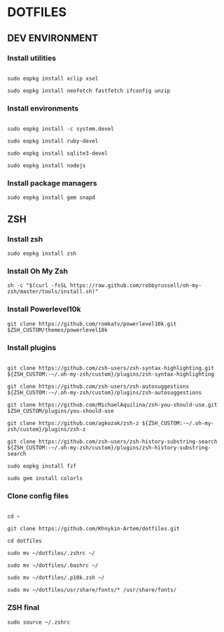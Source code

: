 <h1>DOTFILES</h1>
<h2>DEV ENVIRONMENT</h2>
<h3>Install utilities</h3>
<code>
sudo eopkg install xclip xsel <br>
sudo eopkg install neofetch fastfetch ifconfig unzip
</code>
<h3>Install environments</h3>
<code>
sudo eopkg install -c system.devel <br>
sudo eopkg install ruby-devel <br>
sudo eopkg install sqlite3-devel <br>
sudo eopkg install nodejs
</code>
<h3>Install package managers</h3>
<code>sudo eopkg install gem snapd</code>
<h2>ZSH</h2>
<h3>Install zsh</h3>
<code>sudo eopkg install zsh</code>
<h3>Install Oh My Zsh</h3>
<code>sh -c "$(curl -fsSL https://raw.github.com/robbyrussell/oh-my-zsh/master/tools/install.sh)"</code>
<h3>Install Powerlevel10k</h3>
<code>git clone https://github.com/romkatv/powerlevel10k.git $ZSH_CUSTOM/themes/powerlevel10k</code>
<h3>Install plugins</h3>
<code>
git clone https://github.com/zsh-users/zsh-syntax-highlighting.git ${ZSH_CUSTOM:-~/.oh-my-zsh/custom}/plugins/zsh-syntax-highlighting <br>
git clone https://github.com/zsh-users/zsh-autosuggestions ${ZSH_CUSTOM:-~/.oh-my-zsh/custom}/plugins/zsh-autosuggestions <br>
git clone https://github.com/MichaelAquilina/zsh-you-should-use.git $ZSH_CUSTOM/plugins/you-should-use <br>
git clone https://github.com/agkozak/zsh-z ${ZSH_CUSTOM:-~/.oh-my-zsh/custom}/plugins/zsh-z <br>
git clone https://github.com/zsh-users/zsh-history-substring-search ${ZSH_CUSTOM:-~/.oh-my-zsh/custom}/plugins/zsh-history-substring-search <br>
sudo eopkg install fzf <br>
sudo gem install colorls
</code>
<h3>Clone config files</h3>
<code>
cd ~ <br>
git clone https://github.com/Khnykin-Artem/dotfiles.git <br>
cd dotfiles <br>
sudo mv ~/dotfiles/.zshrc ~/ <br>
sudo mv ~/dotfiles/.bashrc ~/ <br>
sudo mv ~/dotfiles/.p10k.zsh ~/ <br>
sudo mv ~/dotfiles/usr/share/fonts/* /usr/share/fonts/
</code>
<h3>ZSH final</h3>
<code>sudo source ~/.zshrc</code>

